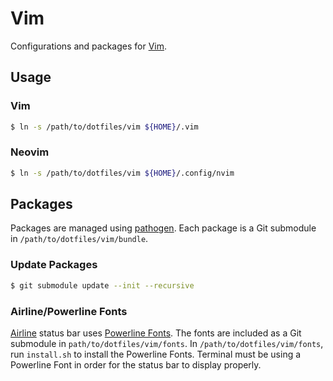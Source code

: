 # Vim

Configurations and packages for [Vim](http://www.vim.org/).

## Usage

### Vim

```sh
$ ln -s /path/to/dotfiles/vim ${HOME}/.vim
```

### Neovim

```sh
$ ln -s /path/to/dotfiles/vim ${HOME}/.config/nvim
```

## Packages

Packages are managed using [pathogen](https://github.com/tpope/vim-pathogen). Each package is a Git submodule in `/path/to/dotfiles/vim/bundle`.

### Update Packages

```sh
$ git submodule update --init --recursive
```

### Airline/Powerline Fonts

[Airline](https://github.com/vim-airline/vim-airline) status bar uses [Powerline Fonts](https://github.com/powerline/fonts). The fonts are included as a Git submodule in `path/to/dotfiles/vim/fonts`. In `/path/to/dotfiles/vim/fonts`, run `install.sh` to install the Powerline Fonts. Terminal must be using a Powerline Font in order for the status bar to display properly.
